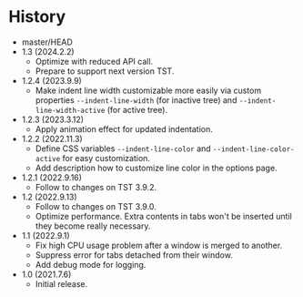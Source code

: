 # History

 - master/HEAD
 - 1.3 (2024.2.2)
   * Optimize with reduced API call.
   * Prepare to support next version TST.
 - 1.2.4 (2023.9.9)
   * Make indent line width customizable more easily via custom properties `--indent-line-width` (for inactive tree) and `--indent-line-width-active` (for active tree).
 - 1.2.3 (2023.3.12)
   * Apply animation effect for updated indentation.
 - 1.2.2 (2022.11.3)
   * Define CSS variables `--indent-line-color` and `--indent-line-color-active` for easy customization.
   * Add description how to customize line color in the options page.
 - 1.2.1 (2022.9.16)
   * Follow to changes on TST 3.9.2.
 - 1.2 (2022.9.13)
   * Follow to changes on TST 3.9.0.
   * Optimize performance. Extra contents in tabs won't be inserted until they become really necessary.
 - 1.1 (2022.9.1)
   * Fix high CPU usage problem after a window is merged to another.
   * Suppress error for tabs detached from their window.
   * Add debug mode for logging.
 - 1.0 (2021.7.6)
   * Initial release.
